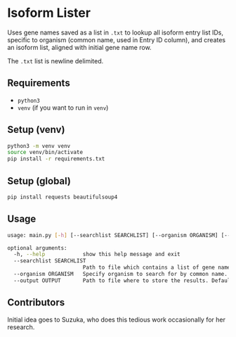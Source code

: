 # Isoform Lister
Uses gene names saved as a list in `.txt` to lookup all isoform entry list IDs, specific to organism (common name, used in Entry ID column), and creates an isoform list, aligned with initial gene name row.

The `.txt` list is newline delimited.

## Requirements
* `python3`
* `venv` (if you want to run in `venv`)

## Setup (venv)
```sh
python3 -m venv venv
source venv/bin/activate
pip install -r requirements.txt
```

## Setup (global)
```sh
pip install requests beautifulsoup4
```

## Usage
```sh
usage: main.py [-h] [--searchlist SEARCHLIST] [--organism ORGANISM] [--output OUTPUT]

optional arguments:
  -h, --help            show this help message and exit
  --searchlist SEARCHLIST
                        Path to file which contains a list of gene names. Default: searchlist.txt
  --organism ORGANISM   Specify organism to search for by common name. Default: MOUSE
  --output OUTPUT       Path to file where to store the results. Default: results.txt
```

## Contributors
Initial idea goes to Suzuka, who does this tedious work occasionally for her research.
